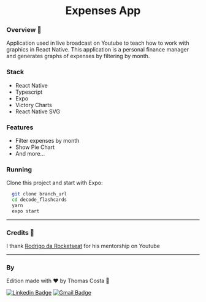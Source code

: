 <h1 align="center">
 Expenses App 
</h1>


### Overview :book:

Application used in live broadcast on Youtube to teach how to work with graphics in React Native. This application is a personal finance manager and generates graphs of expenses by filtering by month.

### Stack

- React Native
- Typescript
- Expo 
- Victory Charts
- React Native SVG


### Features

- Filter expenses by month
- Show Pie Chart
- And more...

### Running

Clone this project and start with Expo: 
```bash
  git clone branch_url
  cd decode_flashcards
  yarn
  expo start
```
---

### Credits 🤝
I thank [Rodrigo da Rocketseat](https://github.com/rodrigorgtic/ "Rodrigo da Rocketseat") for his mentorship on Youtube

---
### By
Edition made with ❤️ by Thomas Costa 👋

[![Linkedin Badge](https://img.shields.io/badge/-Thomas%20Costa-blue?style=flat-square&logo=Linkedin&logoColor=white&link=https://www.linkedin.com/in/tgmarinho/)](https://www.linkedin.com/in/thomasjeffcosta/) 
[![Gmail Badge](https://img.shields.io/badge/-thomas.jeffcosta@gmail.com-c14438?style=flat-square&logo=Gmail&logoColor=white&link=mailto:thomas.jeffcosta@gmail.com)](mailto:thomas.jeffcosta@gmail.com)

